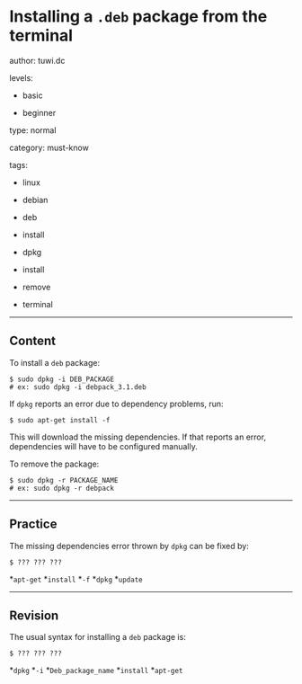 # Installing a `.deb` package from the terminal
author: tuwi.dc

levels:

  - basic

  - beginner

type: normal

category: must-know

tags:

  - linux

  - debian

  - deb

  - install

  - dpkg

  - install

  - remove

  - terminal

---
## Content

To install a `deb` package:
```
$ sudo dpkg -i DEB_PACKAGE
# ex: sudo dpkg -i debpack_3.1.deb
```
If `dpkg` reports an error due to dependency problems, run: 
```
$ sudo apt-get install -f
```
This will download the missing dependencies. If that reports an error, dependencies will have to be configured manually.

To remove the package:

```
$ sudo dpkg -r PACKAGE_NAME
# ex: sudo dpkg -r debpack
```

---
## Practice

The missing dependencies error thrown by `dpkg` can be fixed by:
```
$ ??? ??? ??? 
```
*`apt-get`
*`install` 
*`-f`
*`dpkg`
*`update`

---
## Revision

The usual syntax for installing a `deb` package is:
```
$ ??? ??? ???
```
*`dpkg`
*`-i`
*`Deb_package_name`
*`install`
*`apt-get`